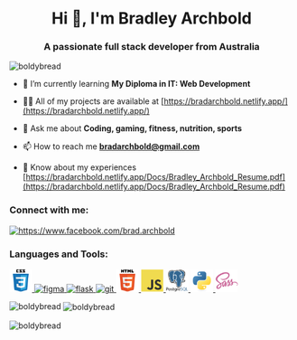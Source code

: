 <h1 align="center">Hi 👋, I'm Bradley Archbold</h1>
<h3 align="center">A passionate full stack developer from Australia</h3>

<p align="left"> <img src="https://komarev.com/ghpvc/?username=boldybread&label=Profile%20views&color=0e75b6&style=flat" alt="boldybread" /> </p>

- 🌱 I’m currently learning **My Diploma in IT: Web Development**

- 👨‍💻 All of my projects are available at [https://bradarchbold.netlify.app/](https://bradarchbold.netlify.app/)

- 💬 Ask me about **Coding, gaming, fitness, nutrition, sports**

- 📫 How to reach me **bradarchbold@gmail.com**

- 📄 Know about my experiences [https://bradarchbold.netlify.app/Docs/Bradley_Archbold_Resume.pdf](https://bradarchbold.netlify.app/Docs/Bradley_Archbold_Resume.pdf)

<h3 align="left">Connect with me:</h3>
<p align="left">
<a href="https://fb.com/https://www.facebook.com/brad.archbold" target="blank"><img align="center" src="https://raw.githubusercontent.com/rahuldkjain/github-profile-readme-generator/master/src/images/icons/Social/facebook.svg" alt="https://www.facebook.com/brad.archbold" height="30" width="40" /></a>
</p>

<h3 align="left">Languages and Tools:</h3>
<p align="left"> <a href="https://www.w3schools.com/css/" target="_blank" rel="noreferrer"> <img src="https://raw.githubusercontent.com/devicons/devicon/master/icons/css3/css3-original-wordmark.svg" alt="css3" width="40" height="40"/> </a> <a href="https://www.figma.com/" target="_blank" rel="noreferrer"> <img src="https://www.vectorlogo.zone/logos/figma/figma-icon.svg" alt="figma" width="40" height="40"/> </a> <a href="https://flask.palletsprojects.com/" target="_blank" rel="noreferrer"> <img src="https://www.vectorlogo.zone/logos/pocoo_flask/pocoo_flask-icon.svg" alt="flask" width="40" height="40"/> </a> <a href="https://git-scm.com/" target="_blank" rel="noreferrer"> <img src="https://www.vectorlogo.zone/logos/git-scm/git-scm-icon.svg" alt="git" width="40" height="40"/> </a> <a href="https://www.w3.org/html/" target="_blank" rel="noreferrer"> <img src="https://raw.githubusercontent.com/devicons/devicon/master/icons/html5/html5-original-wordmark.svg" alt="html5" width="40" height="40"/> </a> <a href="https://developer.mozilla.org/en-US/docs/Web/JavaScript" target="_blank" rel="noreferrer"> <img src="https://raw.githubusercontent.com/devicons/devicon/master/icons/javascript/javascript-original.svg" alt="javascript" width="40" height="40"/> </a> <a href="https://www.postgresql.org" target="_blank" rel="noreferrer"> <img src="https://raw.githubusercontent.com/devicons/devicon/master/icons/postgresql/postgresql-original-wordmark.svg" alt="postgresql" width="40" height="40"/> </a> <a href="https://www.python.org" target="_blank" rel="noreferrer"> <img src="https://raw.githubusercontent.com/devicons/devicon/master/icons/python/python-original.svg" alt="python" width="40" height="40"/> </a> <a href="https://sass-lang.com" target="_blank" rel="noreferrer"> <img src="https://raw.githubusercontent.com/devicons/devicon/master/icons/sass/sass-original.svg" alt="sass" width="40" height="40"/> </a> </p>

<p><img align="left" src="https://github-readme-stats.vercel.app/api/top-langs?username=boldybread&show_icons=true&locale=en&layout=compact" alt="boldybread" /></p>

<p>&nbsp;<img align="center" src="https://github-readme-stats.vercel.app/api?username=boldybread&show_icons=true&locale=en" alt="boldybread" /></p>

<p><img align="center" src="https://github-readme-streak-stats.herokuapp.com/?user=boldybread&" alt="boldybread" /></p>
